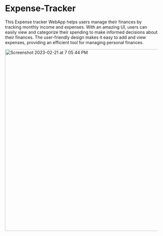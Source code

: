 # Expense-Tracker
This Expense tracker WebApp helps users manage their finances by tracking monthly income and expenses. With an amazing UI, users can easily view and categorize their spending to make informed decisions about their finances. The user-friendly design makes it easy to add and view expenses, providing an efficient tool for managing personal finances.


<img width="1000" height="600" alt="Screenshot 2023-02-21 at 7 05 44 PM" src="https://user-images.githubusercontent.com/115614705/220359692-656ce0f4-e199-4c37-a191-0bcf9528e120.png">
